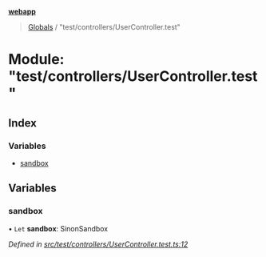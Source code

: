 **[webapp](../README.md)**

> [Globals](../globals.md) / "test/controllers/UserController.test"

# Module: "test/controllers/UserController.test"

## Index

### Variables

* [sandbox](_test_controllers_usercontroller_test_.md#sandbox)

## Variables

### sandbox

• `Let` **sandbox**: SinonSandbox

*Defined in [src/test/controllers/UserController.test.ts:12](https://github.com/BESTUPC/voting-web-app/blob/443129a/src/test/controllers/UserController.test.ts#L12)*
